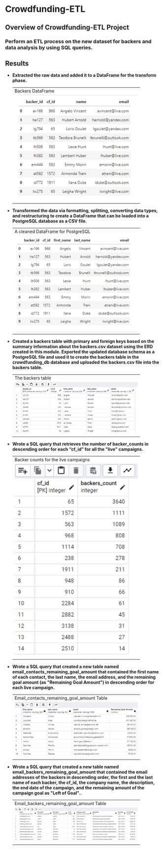 # Crowdfunding-ETL

## **Overview of Crowdfunding-ETL Project**

### Perform an ETL process on the new dataset for backers and data analysis by using SQL queries.

## **Results**

- **Extracted the raw data and added it to a DataFrame for the transform phase.**

  <table>
  <tr>
    <td>Backers DataFrame</td>
  </tr>
  <tr>
    <td><img src="PNG/backers_df.PNG" width=400></td>
  </tr>
  </table>
  
- **Transformed the data via formatting, splitting, converting data types, and restructuring to create a DataFrame that can be loaded into a PostgreSQL database as a CSV file.**
  
  <table>
  <tr>
    <td>A cleaned DataFrame for PostgreSQL</td>
  </tr>
  <tr>
    <td><img src="PNG/a_cleaned_backers_df.PNG" width=400></td>
  </tr>
   </table>
  
- **Created a backers table with primary and foreign keys based on the summary information about the backers.csv dataset using the ERD created in this module. Exported the updated database schema as a PostgreSQL file and used it to create the backers table in the crowdfunding_db database and uploaded the backers.csv file into the backers table.**
  
  <table>
  <tr>
    <td>The backers table</td>
  </tr>
  <tr>
    <td><img src="PNG/The first 10 rows of the brackers table shown in PostgreSQL.PNG" width=400></td>
  </tr>
  </table>
  
- **Wrote a SQL query that retrieves the number of backer_counts in descending order for each “cf_id” for all the "live" campaigns.**
  
  <table>
  <tr>
    <td>Backer counts for the live campaigns</td>
  </tr>
  <tr>
    <td><img src="PNG/backer_counts_for_live_campaigns.PNG" width=400></td>
  </tr>
  </table>

- **Wrote a SQL query that created a new table named email_contacts_remaining_goal_amount that contained the first name of each contact, the last name, the email address, and the remaining goal amount (as "Remaining Goal Amount") in descending order for each live campaign.**
  
  <table>
  <tr>
    <td>Email_contacts_remaining_goal_amount Table</td>
  </tr>
  <tr>
    <td><img src="PNG/email_contacts_remaining_goal_amount.PNG" width=400></td>
  </tr>
  </table>
  
- **Wrote a SQL query that created a new table named email_backers_remaining_goal_amount that contained the email addresses of the backers in descending order, the first and the last name of each backer, the cf_id, the company name, the description, the end date of the campaign, and the remaining amount of the campaign goal as "Left of Goal"..**
  
  <table>
  <tr>
    <td>Email_backers_remaining_goal_amount Table</td>
  </tr>
  <tr>
    <td><img src="PNG/email_backers_remaining_goal_amount.PNG" width=400></td>
  </tr>
  </table>
